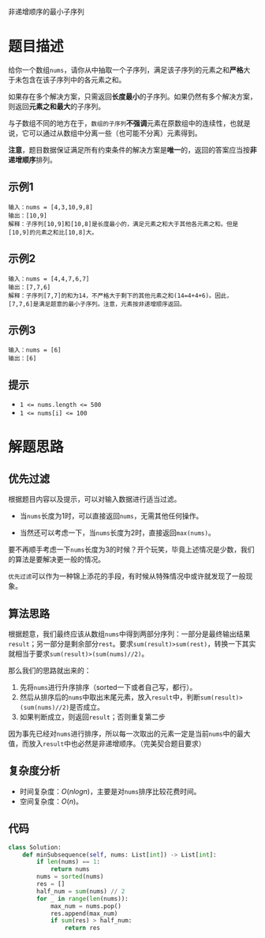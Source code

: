 非递增顺序的最小子序列

# 题目描述

给你一个数组`nums`，请你从中抽取一个子序列，满足该子序列的元素之和**严格**大于未包含在该子序列中的各元素之和。

如果存在多个解决方案，只需返回**长度最小**的子序列。如果仍然有多个解决方案，则返回**元素之和最大**的子序列。

与子数组不同的地方在于，`数组的子序列`**不强调**元素在原数组中的连续性，也就是说，它可以通过从数组中分离一些（也可能不分离）元素得到。

**注意**，题目数据保证满足所有约束条件的解决方案是**唯一**的，返回的答案应当按**非递增顺序**排列。

## 示例1

```
输入：nums = [4,3,10,9,8]
输出：[10,9]
解释：子序列[10,9]和[10,8]是长度最小的，满足元素之和大于其他各元素之和。但是[10,9]的元素之和比[10,8]大。
```

## 示例2

```
输入：nums = [4,4,7,6,7]
输出：[7,7,6]
解释：子序列[7,7]的和为14，不严格大于剩下的其他元素之和(14=4+4+6)。因此，[7,7,6]是满足题意的最小子序列。注意，元素按非递增顺序返回。
```

## 示例3

```
输入：nums = [6]
输出：[6]
```

## 提示

- `1 <= nums.length <= 500`
- `1 <= nums[i] <= 100`

# 解题思路

## 优先过滤

根据题目内容以及提示，可以对输入数据进行适当过滤。

- 当`nums`长度为1时，可以直接返回`nums`，无需其他任何操作。

- 当然还可以考虑一下，当`nums`长度为2时，直接返回`max(nums)`。

要不再顺手考虑一下`nums`长度为3的时候？开个玩笑，毕竟上述情况是少数，我们的算法是要解决更一般的情况。

`优先过滤`可以作为一种锦上添花的手段，有时候从特殊情况中或许就发现了一般现象。

## 算法思路

根据题意，我们最终应该从数组`nums`中得到两部分序列：一部分是最终输出结果`result`；另一部分是剩余部分`rest`。要求`sum(result)>sum(rest)`，转换一下其实就相当于要求`sum(result)>(sum(nums)//2)`。

那么我们的思路就出来的：

1. 先将`nums`进行升序排序（sorted一下或者自己写，都行）。
2. 然后从排序后的`nums`中取出末尾元素，放入`result`中，判断`sum(result)>(sum(nums)//2)`是否成立。
3. 如果判断成立，则返回`result`；否则重复第二步

因为事先已经对`nums`进行排序，所以每一次取出的元素一定是当前`nums`中的最大值，而放入`result`中也必然是非递增顺序。（完美契合题目要求）

## 复杂度分析

- 时间复杂度：$O(nlogn)$，主要是对`nums`排序比较花费时间。
- 空间复杂度：$O(n)$。

## 代码

```python
class Solution:
    def minSubsequence(self, nums: List[int]) -> List[int]:
        if len(nums) == 1:
            return nums
        nums = sorted(nums)
        res = []
        half_num = sum(nums) // 2
        for _ in range(len(nums)):
            max_num = nums.pop()
            res.append(max_num)
            if sum(res) > half_num:
                return res
```



